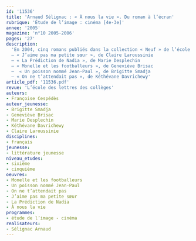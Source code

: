 ```yaml
---
id: '11536'
title: 'Arnaud Sélignac : « À nous la vie ». Du roman à l’écran'
rubrique: 'Étude de l’image : cinéma [4e-3e]'
annee: '2005'
magazine: 'n°10 2005-2006'
pages: '27'
description: 
  'En 2004, cinq romans publiés dans la collection « Neuf » de l’école des loisirs ont été adaptés par Arnaud Sélignac pour France 3. Le DVD de ces adaptations vient d’être édité par le Scéren-CNDP. Les pistes de travail et de réflexion présentées dans cet article permettent aux enseignants de s’orienter dans leur approche du contenu littéraire et de l’adaptation cinématographique de ces ouvrages. Chaque roman raconte comment le personnage principal, une jeune fille ou un jeune garçon d’une dizaine d’années, s’est retrouvé à un moment important de sa vie, confronté à des situations aussi difficiles, délicates ou brutales que celles de ne pas chercher à être autre chose que soi-même, d’affronter un danger, de faire accepter et d’assumer un choix personnel ou d’admettre la différence comme source d’enrichissement. Ces histoires de vie montrent de façon optimiste, émouvante ou drôle, des enfants en bonne voie vers l’adolescence.
  – « J’aime pas ma petite sœur », de Claire Laroussinie
  – « La Prédiction de Nadia », de Marie Desplechin
  – « Monelle et les footballeurs », de Geneviève Brisac
  –  « Un poisson nommé Jean-Paul », de Brigitte Smadja
  – « On ne t’attendait pas », de Kéthévane Davrichewy'
article_pdf: '11536.pdf'
revue: 'L’école des lettres des collèges'
auteurs:
- Françoise Cespédès
auteur_jeunesse:
- Brigitte Smadja
- Geneviève Brisac
- Marie Desplechin
- Kéthévane Davrichewy
- Claire Laroussinie
disciplines:
- français
jeunesse:
- littérature jeunesse
niveau_etudes:
- sixième
- cinquième
oeuvres:
- Monelle et les footballeurs
- Un poisson nommé Jean-Paul
- On ne t’attendait pas
- J’aime pas ma petite sœur
- La Prédiction de Nadia
- À nous la vie
programmes:
- étude de l’image - cinéma
realisateurs:
- Sélignac Arnaud
---
```

